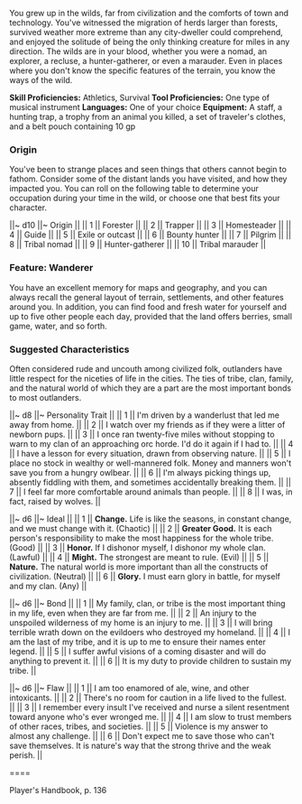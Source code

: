 You grew up in the wilds, far from civilization and the comforts of town and technology. You've witnessed the migration of herds larger than forests, survived weather more extreme than any city-dweller could comprehend, and enjoyed the solitude of being the only thinking creature for miles in any direction. The wilds are in your blood, whether you were a nomad, an explorer, a recluse, a hunter-gatherer, or even a marauder. Even in places where you don't know the specific features of the terrain, you know the ways of the wild.

**Skill Proficiencies:** Athletics, Survival
**Tool Proficiencies:** One type of musical instrument
**Languages:** One of your choice
**Equipment:** A staff, a hunting trap, a trophy from an animal you killed, a set of traveler's clothes, and a belt pouch containing 10 gp

### Origin

You've been to strange places and seen things that others cannot begin to fathom. Consider some of the distant lands you have visited, and how they impacted you. You can roll on the following table to determine your occupation during your time in the wild, or choose one that best fits your character.

||~ d10 ||~ Origin ||
|| 1 || Forester ||
|| 2 || Trapper ||
|| 3 || Homesteader ||
|| 4 || Guide ||
|| 5 || Exile or outcast ||
|| 6 || Bounty hunter ||
|| 7 || Pilgrim ||
|| 8 || Tribal nomad ||
|| 9 || Hunter-gatherer ||
|| 10 || Tribal marauder ||

### Feature: Wanderer

You have an excellent memory for maps and geography, and you can always recall the general layout of terrain, settlements, and other features around you. In addition, you can find food and fresh water for yourself and up to five other people each day, provided that the land offers berries, small game, water, and so forth.

### Suggested Characteristics

Often considered rude and uncouth among civilized folk, outlanders have little respect for the niceties of life in the cities. The ties of tribe, clan, family, and the natural world of which they are a part are the most important bonds to most outlanders.

||~ d8 ||~ Personality Trait ||
|| 1 || I'm driven by a wanderlust that led me away from home. ||
|| 2 || I watch over my friends as if they were a litter of newborn pups. ||
|| 3 || I once ran twenty-five miles without stopping to warn to my clan of an approaching orc horde. I'd do it again if I had to. ||
|| 4 || I have a lesson for every situation, drawn from observing nature. ||
|| 5 || I place no stock in wealthy or well-mannered folk. Money and manners won't save you from a hungry owlbear. ||
|| 6 || I'm always picking things up, absently fiddling with them, and sometimes accidentally breaking them. ||
|| 7 || I feel far more comfortable around animals than people. ||
|| 8 || I was, in fact, raised by wolves. ||

||~ d6 ||~ Ideal ||
|| 1 || **Change.** Life is like the seasons, in constant change, and we must change with it. (Chaotic) ||
|| 2 || **Greater Good.** It is each person's responsibility to make the most happiness for the whole tribe. (Good) ||
|| 3 || **Honor.** If I dishonor myself, I dishonor my whole clan. (Lawful) ||
|| 4 || **Might.** The strongest are meant to rule. (Evil) ||
|| 5 || **Nature.** The natural world is more important than all the constructs of civilization. (Neutral) ||
|| 6 || **Glory.** I must earn glory in battle, for myself and my clan. (Any) ||

||~ d6 ||~ Bond ||
|| 1 || My family, clan, or tribe is the most important thing in my life, even when they are far from me. ||
|| 2 || An injury to the unspoiled wilderness of my home is an injury to me. ||
|| 3 || I will bring terrible wrath down on the evildoers who destroyed my homeland. ||
|| 4 || I am the last of my tribe, and it is up to me to ensure their names enter legend. ||
|| 5 || I suffer awful visions of a coming disaster and will do anything to prevent it. ||
|| 6 || It is my duty to provide children to sustain my tribe. ||

||~ d6 ||~ Flaw ||
|| 1 || I am too enamored of ale, wine, and other intoxicants. ||
|| 2 || There's no room for caution in a life lived to the fullest. ||
|| 3 || I remember every insult I've received and nurse a silent resentment toward anyone who's ever wronged me. ||
|| 4 || I am slow to trust members of other races, tribes, and societies. ||
|| 5 || Violence is my answer to almost any challenge. ||
|| 6 || Don't expect me to save those who can't save themselves. It is nature's way that the strong thrive and the weak perish. ||

====

Player's Handbook, p. 136